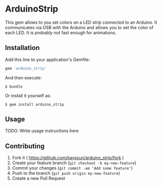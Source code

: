 # ArduinoStrip

This gem allows to you set colors on a LED strip connected to an Arduino.
It communicates via USB with the Arduino and allows you to set the color of each LED.
It is probably not fast enough for animations.

## Installation

Add this line to your application's Gemfile:

```ruby
gem 'arduino_strip'
```

And then execute:

    $ bundle

Or install it yourself as:

    $ gem install arduino_strip

## Usage

TODO: Write usage instructions here

## Contributing

1. Fork it ( https://github.com/kayssun/arduino_strip/fork )
2. Create your feature branch (`git checkout -b my-new-feature`)
3. Commit your changes (`git commit -am 'Add some feature'`)
4. Push to the branch (`git push origin my-new-feature`)
5. Create a new Pull Request
